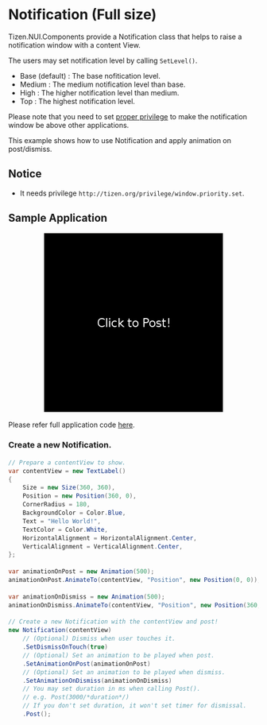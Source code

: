 # Notification (Full size)
Tizen.NUI.Components provide a Notification class that helps to raise a notification window with a content View.

The users may set notification level by calling `SetLevel()`.

* Base (default) : The base nofitication level.
* Medium : The medium notification level than base.
* High : The higher notification level than medium.
* Top : The highest notification level.

Please note that you need to set [proper privilege](http://tizen.org/privilege/window.priority.set) to make the notification window be above other applications.

This example shows how to use Notification and apply animation on post/dismiss.

## Notice
* It needs privilege `http://tizen.org/privilege/window.priority.set`.

## Sample Application
<div style="text-align:center;width:100%;"><img src="./preview/preview.gif" /></div>

Please refer full application code [here](./ComponentExample.cs).

### Create a new Notification.
```C#
// Prepare a contentView to show.
var contentView = new TextLabel()
{
    Size = new Size(360, 360),
    Position = new Position(360, 0),
    CornerRadius = 180,
    BackgroundColor = Color.Blue,
    Text = "Hello World!",
    TextColor = Color.White,
    HorizontalAlignment = HorizontalAlignment.Center,
    VerticalAlignment = VerticalAlignment.Center,
};

var animationOnPost = new Animation(500);
animationOnPost.AnimateTo(contentView, "Position", new Position(0, 0));

var animationOnDismiss = new Animation(500);
animationOnDismiss.AnimateTo(contentView, "Position", new Position(360, 0));

// Create a new Notification with the contentView and post!
new Notification(contentView)
    // (Optional) Dismiss when user touches it.
    .SetDismissOnTouch(true)
    // (Optional) Set an animation to be played when post.
    .SetAnimationOnPost(animationOnPost)
    // (Optional) Set an animation to be played when dismiss.
    .SetAnimationOnDismiss(animationOnDismiss)
    // You may set duration in ms when calling Post().
    // e.g. Post(3000/*duration*/)
    // If you don't set duration, it won't set timer for dismissal.
    .Post();

```
